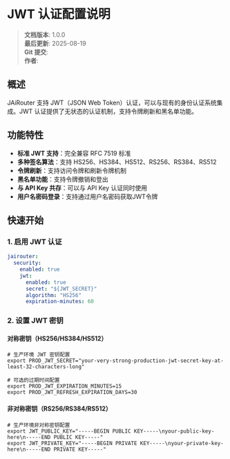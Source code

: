 # JWT 认证配置说明

<!-- 版本信息 -->
> **文档版本**: 1.0.0  
> **最后更新**: 2025-08-19  
> **Git 提交**:   
> **作者**: 
<!-- /版本信息 -->

## 概述

JAiRouter 支持 JWT（JSON Web Token）认证，可以与现有的身份认证系统集成。JWT 认证提供了无状态的认证机制，支持令牌刷新和黑名单功能。

## 功能特性

- **标准 JWT 支持**：完全兼容 RFC 7519 标准
- **多种签名算法**：支持 HS256、HS384、HS512、RS256、RS384、RS512
- **令牌刷新**：支持访问令牌和刷新令牌机制
- **黑名单功能**：支持令牌撤销和登出
- **与 API Key 共存**：可以与 API Key 认证同时使用
- **用户名密码登录**：支持通过用户名密码获取JWT令牌

## 快速开始

### 1. 启用 JWT 认证

```yaml
jairouter:
  security:
    enabled: true
    jwt:
      enabled: true
      secret: "${JWT_SECRET}"
      algorithm: "HS256"
      expiration-minutes: 60
```

### 2. 设置 JWT 密钥

#### 对称密钥（HS256/HS384/HS512）

```
# 生产环境 JWT 密钥配置
export PROD_JWT_SECRET="your-very-strong-production-jwt-secret-key-at-least-32-characters-long"

# 可选的过期时间配置
export PROD_JWT_EXPIRATION_MINUTES=15
export PROD_JWT_REFRESH_EXPIRATION_DAYS=30
```

#### 非对称密钥（RS256/RS384/RS512）

```
# 生产环境非对称密钥配置
export JWT_PUBLIC_KEY="-----BEGIN PUBLIC KEY-----\nyour-public-key-here\n-----END PUBLIC KEY-----"
export JWT_PRIVATE_KEY="-----BEGIN PRIVATE KEY-----\nyour-private-key-here\n-----END PRIVATE KEY-----"
```

```
